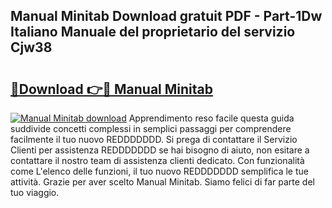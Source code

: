 ## Manual Minitab Download gratuit PDF - Part-1Dw Italiano Manuale del proprietario del servizio Cjw38

# <h2><a href="http://dfbmum.blite.top/?on=Manual+Minitab">🔗Download 👉🔴 Manual Minitab</a></h2>

[![Manual Minitab download](https://i.imgur.com/lujVjoI.png)](http://dfbmum.blite.top/?on=Manual+Minitab)
Apprendimento reso facile questa guida suddivide concetti complessi in semplici passaggi per comprendere facilmente il tuo nuovo REDDDDDDD. Si prega di contattare il Servizio Clienti per assistenza REDDDDDDD se hai bisogno di aiuto, non esitare a contattare il nostro team di assistenza clienti dedicato. Con funzionalità come L'elenco delle funzioni, il tuo nuovo REDDDDDDD semplifica le tue attività. Grazie per aver scelto Manual Minitab. Siamo felici di far parte del tuo viaggio.
